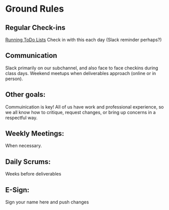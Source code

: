 # Ground Rules

## Regular Check-ins
[Running ToDo Lists](/todos)
Check in with this each day (Slack reminder perhaps?)

## Communication
Slack primarily on our subchannel, and also face to face checkins during class days. Weekend meetups when deliverables approach (online or in person).

## Other goals:
Commuinication is key! All of us have work and professional experience, so we all know how to critique, request changes, or bring up concerns in a respectful way.

## Weekly Meetings:
When necessary.

## Daily Scrums:
Weeks before deliverables

## E-Sign:
Sign your name here and push changes
